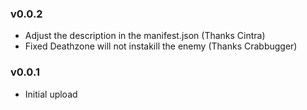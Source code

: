### v0.0.2
- Adjust the description in the manifest.json (Thanks Cintra)
- Fixed Deathzone will not instakill the enemy (Thanks Crabbugger)

### v0.0.1
- Initial upload
